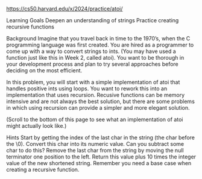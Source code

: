 https://cs50.harvard.edu/x/2024/practice/atoi/

Learning Goals
Deepen an understanding of strings
Practice creating recursive functions

Background
Imagine that you travel back in time to the 1970’s, when the C programming language was first created. You are hired as a programmer to come up with a way to convert strings to ints. (You may have used a function just like this in Week 2, called atoi). You want to be thorough in your development process and plan to try several approaches before deciding on the most efficient.

In this problem, you will start with a simple implementation of atoi that handles positive ints using loops. You want to rework this into an implementation that uses recursion. Recusive functions can be memory intensive and are not always the best solution, but there are some problems in which using recursion can provide a simpler and more elegant solution.

(Scroll to the bottom of this page to see what an implementation of atoi might actually look like.)

Hints
Start by getting the index of the last char in the string (the char before the \0).
Convert this char into its numeric value. Can you subtract some char to do this?
Remove the last char from the string by moving the null terminator one position to the left.
Return this value plus 10 times the integer value of the new shortened string.
Remember you need a base case when creating a recursive function.
